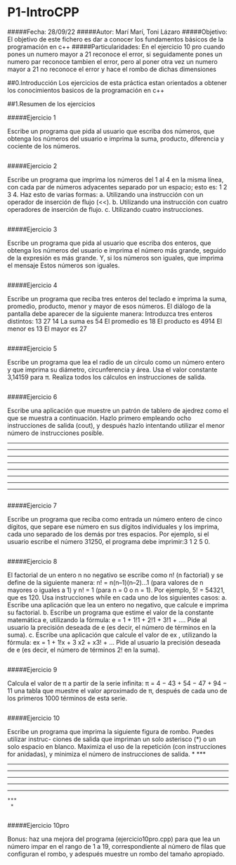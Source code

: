 # P1-IntroCPP

#####Fecha: 28/09/22
#####Autor: Marí Marí, Toni Lázaro
#####Objetivo: El objetivo de este fichero es dar a conocer los fundamentos básicos de la programación en c++
#####Particularidades: En el ejercicio 10 pro cuando pones un numero mayor a 21 reconoce el error, si seguidamente pones un numero par reconoce tambien el error, pero al poner otra vez un numero mayor a 21 no reconoce el error y hace el rombo de dichas dimensiones

##0.Introducción
Los ejercicios de esta práctica estan orientados a obtener los conocimientos basicos de la programación en c++

##1.Resumen de los ejercicios

#####Ejercicio 1

Escribe un programa que pida al usuario que escriba dos números, que obtenga los números del usuario e imprima la suma, producto, diferencia y cociente de los números.

```c++
``` 

#####Ejercicio 2

Escribe un programa que imprima los números del 1 al 4 en la misma lı́nea, con cada par de números adyacentes separado por un espacio; esto es: 1 2 3 4. Haz esto de varias formas:
a. Utilizando una instrucción con un operador de inserción de flujo (<<).
b. Utilizando una instrucción con cuatro operadores de inserción de flujo.
c. Utilizando cuatro instrucciones.

```c++
```  

#####Ejercicio 3

Escribe un programa que pida al usuario que escriba dos enteros, que obtenga los números del usuario e imprima el número más grande, seguido de la expresión es más grande. Y, si los números son iguales, que imprima el mensaje Estos números son iguales.


```c++
``` 

#####Ejercicio 4

Escribe un programa que reciba tres enteros del teclado e imprima la suma, promedio, producto, menor y mayor de esos números. El diálogo de la pantalla debe aparecer de la siguiente manera:
Introduzca tres enteros distintos: 13 27 14
La suma es 54
El promedio es 18
El producto es 4914
El menor es 13
El mayor es 27

```c++
``` 

#####Ejercicio 5

Escribe un programa que lea el radio de un cı́rculo como un número entero y que imprima su diámetro, circunferencia y área. Usa el valor constante 3,14159 para π. Realiza todos los cálculos en instrucciones de salida.


```c++
``` 

#####Ejercicio 6

Escribe una aplicación que muestre un patrón de tablero de ajedrez como el que se
muestra a continuación. Hazlo primero empleando ocho instrucciones de salida (cout), y
después hazlo intentando utilizar el menor número de instrucciones posible.
* * * * * * * *
 * * * * * * * *
* * * * * * * *
 * * * * * * * *
* * * * * * * *
 * * * * * * * *
* * * * * * * *
 * * * * * * * *


```c++
``` 

#####Ejercicio 7

Escribe un programa que reciba como entrada un número entero de cinco dı́gitos, que
separe ese número en sus dı́gitos individuales y los imprima, cada uno separado de los demás
por tres espacios. Por ejemplo, si el usuario escribe el número 31250, el programa debe
imprimir:3 1 2 5 0.


```c++
``` 

#####Ejercicio 8

El factorial de un entero n no negativo se escribe como n! (n factorial) y se define de la siguiente manera: n! = n(n–1)(n–2)...1 (para valores de n mayores o iguales a 1) y n! = 1 (para n = 0 o n = 1). Por ejemplo, 5! = 54321, que es 120. Usa instrucciones while en cada uno de los siguientes casos:
a. Escribe una aplicación que lea un entero no negativo, que calcule e imprima su factorial.
b. Escribe un programa que estime el valor de la constante matemática e, utilizando la fórmula: e = 1 + 1!1 + 2!1 + 3!1 + .... Pide al usuario la precisión deseada de e (es decir, el número de términos en la suma).
c. Escribe una aplicación que calcule el valor de ex , utilizando la fórmula: ex = 1 + 1!x + 3 x2 + x3! + ... Pide al usuario la precisión deseada de e (es decir, el número de términos 2! en la suma).


```c++
``` 

#####Ejercicio 9

Calcula el valor de π a partir de la serie infinita: π = 4 − 43 + 54 − 47 + 94 − 11 una tabla que muestre el valor aproximado de π, después de cada uno de los primeros 1000 términos de esta serie.


```c++
``` 

#####Ejercicio 10

Escribe un programa que imprima la siguiente figura de rombo. Puedes utilizar instruc-
ciones de salida que impriman un solo asterisco (*) o un solo espacio en blanco. Maximiza el
uso de la repetición (con instrucciones for anidadas), y minimiza el número de instrucciones
de salida.
     *
    ***
   *****
  *******
 *********
  *******
   *****
    ***
     *


```c++
``` 

#####Ejercicio 10pro

Bonus: haz una mejora del programa (ejercicio10pro.cpp) para que lea un número impar en el rango de 1 a 19, correspondiente al número de filas que configuran el rombo, y adespués muestre un rombo del tamaño apropiado.

```c++
``` 


